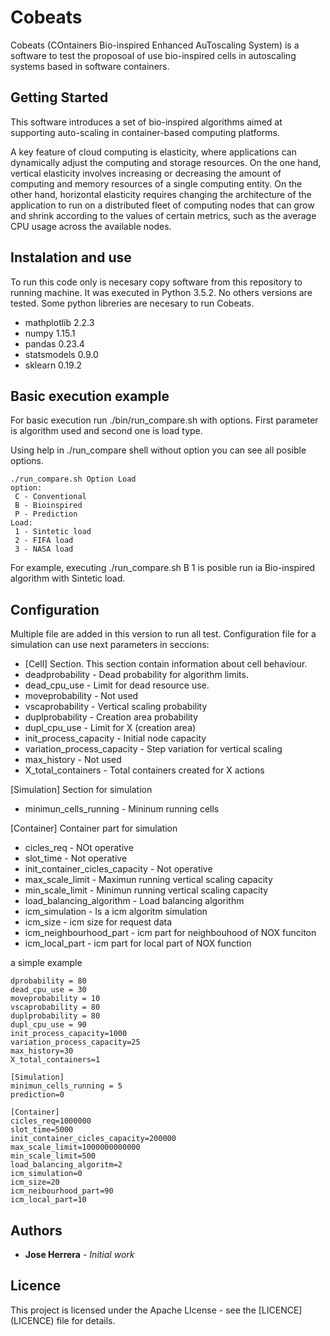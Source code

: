 # Cobeats

Cobeats (COntainers Bio-inspired Enhanced AuToscaling System) is a software to test the proposoal of use bio-inspired cells in autoscaling systems based in software containers. 

## Getting Started
This software introduces a set of bio-inspired algorithms aimed at supporting auto-scaling in container-based computing platforms.

A key feature of cloud computing is elasticity, where applications can dynamically adjust the computing and storage resources. On the one hand, vertical elasticity involves increasing or decreasing the amount of computing and memory resources of a single computing entity. On the other hand, horizontal elasticity requires changing the architecture of the application to run on a distributed fleet of computing nodes that can grow and shrink according to the values of certain metrics, such as the average CPU usage across the available nodes.

## Instalation and use
To run this code only is necesary copy software from this repository to running machine. It was executed in Python 3.5.2. No others versions are tested.
Some python libreries are necesary to run Cobeats. 

* mathplotlib 2.2.3
* numpy 1.15.1
* pandas 0.23.4
* statsmodels 0.9.0
* sklearn 0.19.2


## Basic execution example

For basic execution run ./bin/run_compare.sh with options. First parameter is algorithm used and second one is load type.

Using help in ./run_compare shell without option  you can see all posible options.

```
./run_compare.sh Option Load
option: 
 C - Conventional
 B - Bioinspired
 P - Prediction
Load: 
 1 - Sintetic load
 2 - FIFA load
 3 - NASA load
```

For example, executing ./run_compare.sh B 1  is posible run ia Bio-inspired algorithm with Sintetic load.


## Configuration
Multiple file are added in this version to run all test. Configuration file for a simulation can use next parameters in seccions:

* [Cell] Section. This section contain information about cell behaviour.
* deadprobability - Dead probability for algorithm limits.
* dead_cpu_use - Limit for dead resource use.
* moveprobability - Not used
* vscaprobability - Vertical scaling probability
* duplprobability - Creation area probability
* dupl_cpu_use - Limit for X (creation area)
* init_process_capacity - Initial node capacity
* variation_process_capacity - Step variation for vertical scaling
* max_history - Not used
* X_total_containers - Total containers created for X actions

[Simulation] Section for simulation
* minimun_cells_running - Mininum running cells

[Container] Container part for simulation
* cicles_req - NOt operative
* slot_time - Not operative
* init_container_cicles_capacity - Not operative
* max_scale_limit - Maximun running vertical scaling capacity
* min_scale_limit - Minimun running vertical scaling capacity
* load_balancing_algorithm - Load balancing algorithm
* icm_simulation - Is a icm algoritm simulation
* icm_size - icm size for request data
* icm_neighbourhood_part - icm part for neighbouhood of NOX funciton
* icm_local_part - icm part for local part of NOX function

a simple example
```
dprobability = 80
dead_cpu_use = 30
moveprobability = 10
vscaprobability = 80
duplprobability = 80
dupl_cpu_use = 90
init_process_capacity=1000
variation_process_capacity=25
max_history=30
X_total_containers=1

[Simulation]
minimun_cells_running = 5
prediction=0

[Container]
cicles_req=1000000
slot_time=5000
init_container_cicles_capacity=200000
max_scale_limit=1000000000000
min_scale_limit=500
load_balancing_algoritm=2
icm_simulation=0
icm_size=20
icm_neibourhood_part=90
icm_local_part=10
```

## Authors

* **Jose Herrera** - *Initial work*

## Licence

This project is licensed under the Apache LIcense - see the [LICENCE] (LICENCE) file for details.

